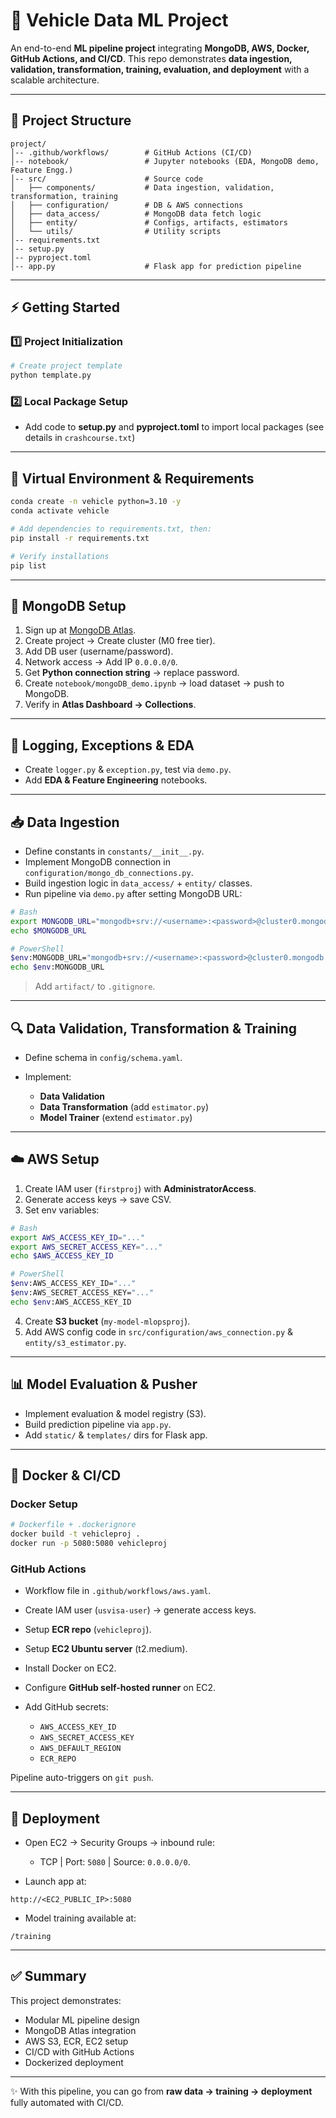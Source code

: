 


# 🚗 Vehicle Data ML Project

An end-to-end **ML pipeline project** integrating **MongoDB, AWS, Docker, GitHub Actions, and CI/CD**.
This repo demonstrates **data ingestion, validation, transformation, training, evaluation, and deployment** with a scalable architecture.

---

## 📂 Project Structure

```
project/
│-- .github/workflows/        # GitHub Actions (CI/CD)
│-- notebook/                 # Jupyter notebooks (EDA, MongoDB demo, Feature Engg.)
│-- src/                      # Source code
│   ├── components/           # Data ingestion, validation, transformation, training
│   ├── configuration/        # DB & AWS connections
│   ├── data_access/          # MongoDB data fetch logic
│   ├── entity/               # Configs, artifacts, estimators
│   └── utils/                # Utility scripts
│-- requirements.txt
│-- setup.py
│-- pyproject.toml
│-- app.py                    # Flask app for prediction pipeline
```

---

## ⚡ Getting Started

### 1️⃣ Project Initialization

```bash
# Create project template
python template.py
```

### 2️⃣ Local Package Setup

* Add code to **setup.py** and **pyproject.toml** to import local packages
  (see details in `crashcourse.txt`)

---

## 🐍 Virtual Environment & Requirements

```bash
conda create -n vehicle python=3.10 -y
conda activate vehicle

# Add dependencies to requirements.txt, then:
pip install -r requirements.txt

# Verify installations
pip list
```

---

## 🍃 MongoDB Setup

1. Sign up at [MongoDB Atlas](https://www.mongodb.com/atlas).
2. Create project → Create cluster (M0 free tier).
3. Add DB user (username/password).
4. Network access → Add IP `0.0.0.0/0`.
5. Get **Python connection string** → replace password.
6. Create `notebook/mongoDB_demo.ipynb` → load dataset → push to MongoDB.
7. Verify in **Atlas Dashboard → Collections**.

---

## 📝 Logging, Exceptions & EDA

* Create `logger.py` & `exception.py`, test via `demo.py`.
* Add **EDA & Feature Engineering** notebooks.

---

## 📥 Data Ingestion

* Define constants in `constants/__init__.py`.
* Implement MongoDB connection in `configuration/mongo_db_connections.py`.
* Build ingestion logic in `data_access/` + `entity/` classes.
* Run pipeline via `demo.py` after setting MongoDB URL:

```bash
# Bash
export MONGODB_URL="mongodb+srv://<username>:<password>@cluster0.mongodb.net/..."
echo $MONGODB_URL

# PowerShell
$env:MONGODB_URL="mongodb+srv://<username>:<password>@cluster0.mongodb.net/..."
echo $env:MONGODB_URL
```

> Add `artifact/` to `.gitignore`.

---

## 🔍 Data Validation, Transformation & Training

* Define schema in `config/schema.yaml`.
* Implement:

  * **Data Validation**
  * **Data Transformation** (add `estimator.py`)
  * **Model Trainer** (extend `estimator.py`)

---

## ☁️ AWS Setup

1. Create IAM user (`firstproj`) with **AdministratorAccess**.
2. Generate access keys → save CSV.
3. Set env variables:

```bash
# Bash
export AWS_ACCESS_KEY_ID="..."
export AWS_SECRET_ACCESS_KEY="..."
echo $AWS_ACCESS_KEY_ID

# PowerShell
$env:AWS_ACCESS_KEY_ID="..."
$env:AWS_SECRET_ACCESS_KEY="..."
echo $env:AWS_ACCESS_KEY_ID
```

4. Create **S3 bucket** (`my-model-mlopsproj`).
5. Add AWS config code in `src/configuration/aws_connection.py` & `entity/s3_estimator.py`.

---

## 📊 Model Evaluation & Pusher

* Implement evaluation & model registry (S3).
* Build prediction pipeline via `app.py`.
* Add `static/` & `templates/` dirs for Flask app.

---

## 🐳 Docker & CI/CD

### Docker Setup

```bash
# Dockerfile + .dockerignore
docker build -t vehicleproj .
docker run -p 5080:5080 vehicleproj
```

### GitHub Actions

* Workflow file in `.github/workflows/aws.yaml`.
* Create IAM user (`usvisa-user`) → generate access keys.
* Setup **ECR repo** (`vehicleproj`).
* Setup **EC2 Ubuntu server** (t2.medium).
* Install Docker on EC2.
* Configure **GitHub self-hosted runner** on EC2.
* Add GitHub secrets:

  * `AWS_ACCESS_KEY_ID`
  * `AWS_SECRET_ACCESS_KEY`
  * `AWS_DEFAULT_REGION`
  * `ECR_REPO`

Pipeline auto-triggers on `git push`.

---

## 🚀 Deployment

* Open EC2 → Security Groups → inbound rule:

  * TCP | Port: `5080` | Source: `0.0.0.0/0`.
* Launch app at:

```
http://<EC2_PUBLIC_IP>:5080
```

* Model training available at:

```
/training
```

---

## ✅ Summary

This project demonstrates:

* Modular ML pipeline design
* MongoDB Atlas integration
* AWS S3, ECR, EC2 setup
* CI/CD with GitHub Actions
* Dockerized deployment

---

✨ With this pipeline, you can go from **raw data → training → deployment** fully automated with CI/CD.

